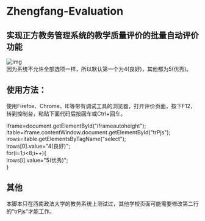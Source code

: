 # Zhengfang-Evaluation
## 实现正方教务管理系统的教学质量评价的批量自动评价功能
![img](https://raw.githubusercontent.com/hyh19962008/Zhengfang-Evaluation/master/autoEval.gif)  
因为系统不允许全部选项一样，所以默认第一个为4(良好)，其他都为5(优秀)。
## 使用方法：
使用Firefox、Chrome、IE等带有调试工具的浏览器，打开评价页面，按下F12，转到控制台，粘贴下面代码后按回车或Ctrl+回车。  
  
iframe=document.getElementById("iframeautoheight");  
itable=iframe.contentWindow.document.getElementById("trPjs");  
irows=itable.getElementsByTagName("select");  
irows[0].value="4(良好)";  
for(i=1;i<8;i++){  
    irows[i].value="5(优秀)";  
}  
## 其他
本脚本只在西南政法大学的教务系统上测试过，其他学校页面可能需要修改第二行的"trPjs"才能工作。
